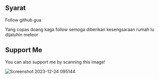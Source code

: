 <h2>Syarat</h2>
<p>Follow github gua</p>
<p>Yang copas doang kaga follow semoga diberikan kesengsaraan rumah lu dijatuhin meteor</p> 

<h2>Support Me</h2>
<p>You can also support me by scanning this image!</p>

![Screenshot 2023-12-24 095144](https://github.com/siunlucky/kuliah-golang/assets/74404911/1132a036-6a1c-4b7c-a50f-013004e1f11a)
